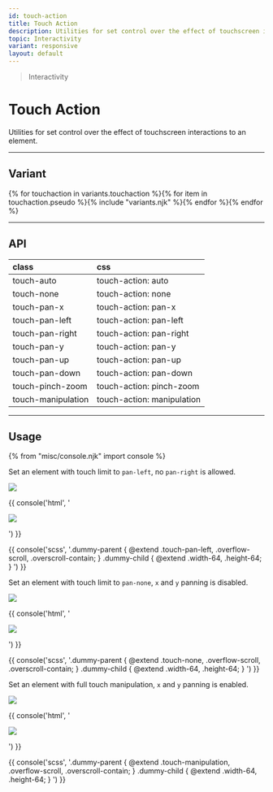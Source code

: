 ```yaml
---
id: touch-action
title: Touch Action
description: Utilities for set control over the effect of touchscreen interactions to an element.
topic: Interactivity
variant: responsive
layout: default
---
```


> Interactivity

# Touch Action

Utilities for set control over the effect of touchscreen interactions to an element.

---

## Variant

<div class="flex flex-gap-2 flex-wrap justify-start items-center">{% for touchaction in variants.touchaction %}{% for item in touchaction.pseudo %}{% include "variants.njk" %}{% endfor %}{% endfor %}</div>

---

## API

| <span class="padding-x-3 padding-y-1 text-white bg-shade-granite-5 font-semibold curve-border-md">class</span> | <span class="padding-x-3 padding-y-1 text-white bg-shade-granite-5 font-semibold curve-border-md">css</span> |
|:--|:--|
| touch-auto | touch-action: auto |
| touch-none | touch-action: none |
| touch-pan-x | touch-action: pan-x |
| touch-pan-left | touch-action: pan-left |
| touch-pan-right | touch-action: pan-right |
| touch-pan-y | touch-action: pan-y |
| touch-pan-up | touch-action: pan-up |
| touch-pan-down | touch-action: pan-down |
| touch-pinch-zoom | touch-action: pinch-zoom |
| touch-manipulation | touch-action: manipulation |

---

## Usage

{% from "misc/console.njk" import console %}

Set an element with touch limit to `pan-left`, no `pan-right` is allowed.

<div class="padding-y-2 margin-x-auto width-48 height-48 touch-pan-left overflow-auto overscroll-contain">
  <div class="width-64 height-64">
    <img src="https://picsum.photos/500">
  </div>
</div>

{{ console('html',
'<div class="touch-pan-left ... overflow-scroll overscroll-contain">
    <div class="width-64 height-64">
      <img src="...">
    </div>
  </div>
') }}

{{ console('scss',
'.dummy-parent {
    @extend
      .touch-pan-left,
      .overflow-scroll,
      .overscroll-contain;
}
.dummy-child {
    @extend
      .width-64,
      .height-64;
}
') }}

Set an element with touch limit to `pan-none`, `x` and `y` panning is disabled.

<div class="padding-y-2 margin-x-auto width-48 height-48 touch-none overflow-auto overscroll-contain">
  <div class="width-64 height-64">
    <img src="https://picsum.photos/500">
  </div>
</div>

{{ console('html',
'<div class="touch-none ... overflow-scroll overscroll-contain">
    <div class="width-64 height-64">
      <img src="...">
    </div>
  </div>
') }}

{{ console('scss',
'.dummy-parent {
    @extend
      .touch-none,
      .overflow-scroll,
      .overscroll-contain;
}
.dummy-child {
    @extend
      .width-64,
      .height-64;
}
') }}

Set an element with full touch manipulation, `x` and `y` panning is enabled.

<div class="padding-y-2 margin-x-auto width-48 height-48 touch-manipulation overflow-auto overscroll-contain">
  <div class="margin-1 width-64 height-64">
    <img src="https://picsum.photos/800?=1">
  </div>
</div>

{{ console('html',
'<div class="touch-manipulation ... overflow-scroll overscroll-contain">
    <div class="width-64 height-64">
      <img src="...">
    </div>
  </div>
') }}

{{ console('scss',
'.dummy-parent {
    @extend
      .touch-manipulation,
      .overflow-scroll,
      .overscroll-contain;
}
.dummy-child {
    @extend
      .width-64,
      .height-64;
}
') }}
